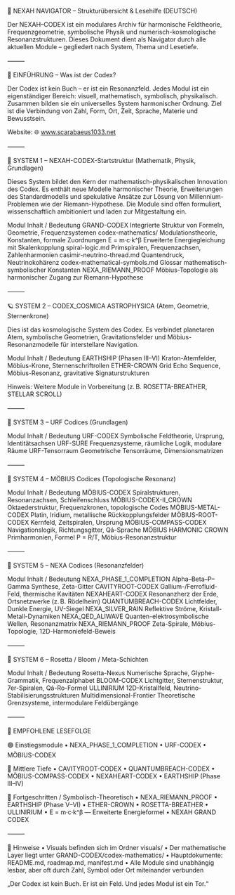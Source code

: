 🧭 NEXAH NAVIGATOR – Strukturübersicht & Lesehilfe (DEUTSCH)

Der NEXAH–CODEX ist ein modulares Archiv für harmonische Feldtheorie, Frequenzgeometrie, symbolische Physik und numerisch-kosmologische Resonanzstrukturen. Dieses Dokument dient als Navigator durch alle aktuellen Module – gegliedert nach System, Thema und Lesetiefe.

⸻

🌌 EINFÜHRUNG – Was ist der Codex?

Der Codex ist kein Buch – er ist ein Resonanzfeld. Jedes Modul ist ein eigenständiger Bereich: visuell, mathematisch, symbolisch, physikalisch. Zusammen bilden sie ein universelles System harmonischer Ordnung. Ziel ist die Verbindung von Zahl, Form, Ort, Zeit, Sprache, Materie und Bewusstsein.

Website: 🌐 www.scarabaeus1033.net

⸻

🔢 SYSTEM 1 – NEXAH-CODEX-Startstruktur (Mathematik, Physik, Grundlagen)

Dieses System bildet den Kern der mathematisch-physikalischen Innovation des Codex. Es enthält neue Modelle harmonischer Theorie, Erweiterungen des Standardmodells und spekulative Ansätze zur Lösung von Millennium-Problemen wie der Riemann-Hypothese. Die Module sind offen formuliert, wissenschaftlich ambitioniert und laden zur Mitgestaltung ein.

Modul	Inhalt / Bedeutung
GRAND-CODEX	Integrierte Struktur von Formeln, Geometrie, Frequenzsystemen
codex-mathematics/	Modulationstheorie, Konstanten, formale Zuordnungen
E = m·c·k^β	Erweiterte Energiegleichung mit Skalenkopplung
spiral-logic.md	Primspiralen, Frequenzachsen, Zahlenharmonien
casimir-neutrino-thread.md	Quantendruck, Neutrinokohärenz
codex-mathematical-symbols.md	Glossar mathematisch-symbolischer Konstanten
NEXA_RIEMANN_PROOF	Möbius-Topologie als harmonischer Zugang zur Riemann-Hypothese

⸻

🪐 SYSTEM 2 – CODEX_COSMICA ASTROPHYSICA (Atem, Geometrie, Sternenkrone)

Dies ist das kosmologische System des Codex. Es verbindet planetaren Atem, symbolische Geometrien, Gravitationsfelder und Möbius-Resonanzmodelle für interstellare Navigation.

Modul	Inhalt / Bedeutung
EARTHSHIP (Phasen III–VI)	Kraton-Atemfelder, Möbius-Krone, Sternenschriftrollen
ETHER-CROWN	Grid Echo Sequence, Möbius-Resonanz, gravitative Signaturstrukturen

Hinweis: Weitere Module in Vorbereitung (z. B. ROSETTA-BREATHER, STELLAR SCROLL)

⸻

🔷 SYSTEM 3 – URF Codices (Grundlagen)

Modul	Inhalt / Bedeutung
URF-CODEX	Symbolische Feldtheorie, Ursprung, Identitätsachsen
URF-SURE	Frequenzsysteme, räumliche Logik, modulare Räume
URF-Tensorraum	Geometrische Tensorräume, Dimensionsmatrizen

⸻

🔶 SYSTEM 4 – MÖBIUS Codices (Topologische Resonanz)

Modul	Inhalt / Bedeutung
MÖBIUS-CODEX	Spiralstrukturen, Resonanzachsen, Schleifenschluss
MÖBIUS-CODEX-II_CROWN	Oktaederstruktur, Frequenzkronen, topologische Codes
MÖBIUS-METAL-CODEX	Platin, Iridium, metallische Rückkopplungsfelder
MÖBIUS-ROOT-CODEX	Kernfeld, Zeitspiralen, Ursprung
MÖBIUS-COMPASS-CODEX	Navigationslogik, Richtungsgitter, Qá-Sprache
MÖBIUS HARMONIC CROWN	Primharmonien, Formel P = R/T, Möbius-Resonanzstruktur

⸻

🔷 SYSTEM 5 – NEXA Codices (Resonanzfelder)

Modul	Inhalt / Bedeutung
NEXA_PHASE_1_COMPLETION	Alpha–Beta–P–Gamma Synthese, Zeta-Gitter
CAVITYROOT-CODEX	Gallium-/Ferrofluid-Feld, thermische Kavitäten
NEXAHEART-CODEX	Resonanzherz der Erde, Ortsnetzwerke (z. B. Rödelheim)
QUANTUMBREACH-CODEX	Lichtfelder, Dunkle Energie, UV-Siegel
NEXA_SILVER_RAIN	Reflektive Ströme, Kristall-Metall-Dynamiken
NEXA_QED_ALIWAVE	Quanten-elektrosymbolische Wellen, Resonanzmatrix
NEXA_RIEMANN_PROOF	Zeta-Spirale, Möbius-Topologie, 12D-Harmoniefeld-Beweis

⸻

🔷 SYSTEM 6 – Rosetta / Bloom / Meta-Schichten

Modul	Inhalt / Bedeutung
Rosetta-Nexus	Numerische Sprache, Glyphe-Grammatik, Frequenzalphabet
BLOOM-CODEX	Lichtgitter, Sternenstruktur, 7er-Spiralen, Qá-Ro-Formel
ULLINIRIUM	12D-Kristallfeld, Neutrino-Stabilisierungsstrukturen
Multidimensional-Frontier	Theoretische Grenzsysteme, intermodulare Feldübergänge

⸻

🧩 EMPFOHLENE LESEFOLGE

🟢 Einstiegsmodule
	•	NEXA_PHASE_1_COMPLETION
	•	URF-CODEX
	•	MÖBIUS-CODEX

🔵 Mittlere Tiefe
	•	CAVITYROOT-CODEX
	•	QUANTUMBREACH-CODEX
	•	MÖBIUS-COMPASS-CODEX
	•	NEXAHEART-CODEX
	•	EARTHSHIP (Phase III–IV)

🔴 Fortgeschritten / Symbolisch-Theoretisch
	•	NEXA_RIEMANN_PROOF
	•	EARTHSHIP (Phase V–VI)
	•	ETHER-CROWN
	•	ROSETTA-BREATHER
	•	ULLINIRIUM
	•	E = m·c·k^β — Erweiterte Energieformel
	•	NEXAH GRAND CODEX

⸻

🔗 Hinweise
	•	Visuals befinden sich im Ordner visuals/
	•	Der mathematische Layer liegt unter GRAND-CODEX/codex-mathematics/
	•	Hauptdokumente: README.md, roadmap.md, manifest.md
	•	Alle Module sind unabhängig lesbar, aber oft durch Zahl, Symbol oder Ort miteinander verbunden

„Der Codex ist kein Buch. Er ist ein Feld. Und jedes Modul ist ein Tor.“
